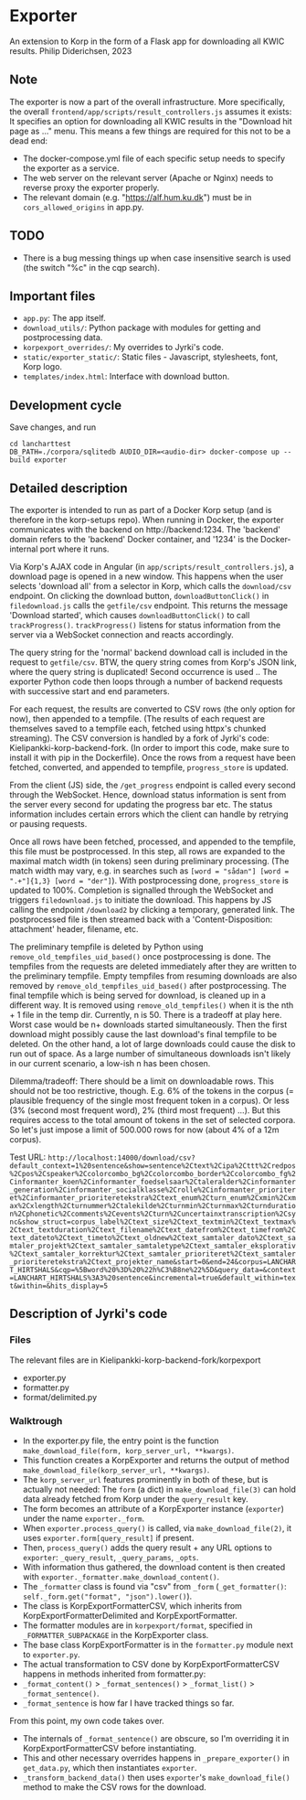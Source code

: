 # Exporter

An extension to Korp in the form of a Flask app for downloading all KWIC results.
Philip Diderichsen, 2023




## Note
The exporter is now a part of the overall infrastructure.
More specifically, the overall `frontend/app/scripts/result_controllers.js` assumes it exists:
It specifies an option for downloading all KWIC results in the "Download hit page as ..." menu.
This means a few things are required for this not to be a dead end:

- The docker-compose.yml file of each specific setup needs to specify the exporter as a service.
- The web server on the relevant server (Apache or Nginx) needs to reverse proxy the exporter properly.
- The relevant domain (e.g. "https://alf.hum.ku.dk") must be in `cors_allowed_origins` in app.py.





## TODO
- There is a bug messing things up when case insensitive search is used (the switch "%c" in the cqp search).




## Important files
- `app.py`: The app itself.
- `download_utils/`: Python package with modules for getting and postprocessing data.
- `korpexport_overrides/`: My overrides to Jyrki's code.
- `static/exporter_static/`: Static files - Javascript, stylesheets, font, Korp logo.
- `templates/index.html`: Interface with download button.




## Development cycle

Save changes, and run

```
cd lancharttest
DB_PATH=./corpora/sqlitedb AUDIO_DIR=<audio-dir> docker-compose up --build exporter
```




## Detailed description

The exporter is intended to run as part of a Docker Korp setup (and is therefore in the korp-setups repo).
When running in Docker, the exporter communicates with the backend on http://backend:1234.
The 'backend' domain refers to the 'backend' Docker container, and '1234' is the Docker-internal port where it runs.

Via Korp's AJAX code in Angular (in `app/scripts/result_controllers.js`), a download page is opened in a new window.
This happens when the user selects 'download all' from a selector in Korp, which calls the `download/csv` endpoint.
On clicking the download button, `downloadButtonClick()` in `filedownload.js` calls the `getfile/csv` endpoint.
This returns the message 'Download started', which causes `downloadButtonClick()` to call `trackProgress()`.
`trackProgress()` listens for status information from the server via a WebSocket connection and reacts accordingly.

The query string for the 'normal' backend download call is included in the request to `getfile/csv`.
BTW, the query string comes from Korp's JSON link, where the query string is duplicated! Second occurrence is used ..
The exporter Python code then loops through a number of backend requests with successive start and end parameters.

For each request, the results are converted to CSV rows (the only option for now), then appended to a tempfile.
(The results of each request are themselves saved to a tempfile each, fetched using httpx's chunked streaming).
The CSV conversion is handled by a fork of Jyrki's code: Kielipankki-korp-backend-fork.
(In order to import this code, make sure to install it with pip in the Dockerfile).
Once the rows from a request have been fetched, converted, and appended to tempfile, `progress_store` is updated.

From the client (JS) side, the `/get_progress` endpoint is called every second through the WebSocket.
Hence, download status information is sent from the server every second for updating the progress bar etc.
The status information includes certain errors which the client can handle by retrying or pausing requests.

Once all rows have been fetched, processed, and appended to the tempfile, this file must be postprocessed.
In this step, all rows are expanded to the maximal match width (in tokens) seen during preliminary processing.
(The match width may vary, e.g. in searches such as `[word = "sådan"] [word = ".+"]{1,3} [word = "der"]`).
With postprocessing done, `progress_store` is updated to 100%.
Completion is signalled through the WebSocket and triggers `filedownload.js` to initiate the download.
This happens by JS calling the endpoint `/download2` by clicking a temporary, generated link.
The postprocessed file is then streamed back with a 'Content-Disposition: attachment' header, filename, etc.

The preliminary tempfile is deleted by Python using `remove_old_tempfiles_uid_based()` once postprocessing is done.
The tempfiles from the requests are deleted immediately after they are written to the preliminary tempfile.
Empty tempfiles from resuming downloads are also removed by `remove_old_tempfiles_uid_based()` after postprocessing.
The final tempfile which is being served for download, is cleaned up in a different way.
It is removed using `remove_old_tempfiles()` when it is the nth + 1 file in the temp dir. Currently, n is 50.
There is a tradeoff at play here. Worst case would be n+ downloads started simultaneously.
Then the first download might possibly cause the last download's final tempfile to be deleted.
On the other hand, a lot of large downloads could cause the disk to run out of space.
As a large number of simultaneous downloads isn't likely in our current scenario, a low-ish n has been chosen.

Dilemma/tradeoff: There should be a limit on downloadable rows. This should not be too restrictive, though.
E.g. 6% of the tokens in the corpus (= plausible frequency of the single most frequent token in a corpus).
Or less (3% (second most frequent word), 2% (third most frequent) ...).
But this requires access to the total amount of tokens in the set of selected corpora.
So let's just impose a limit of 500.000 rows for now (about 4% of a 12m corpus).

Test URL:
`http://localhost:14000/download/csv?default_context=1%20sentence&show=sentence%2Ctext%2Cipa%2Cttt%2Credpos%2Cpos%2Cspeaker%2Ccolorcombo_bg%2Ccolorcombo_border%2Ccolorcombo_fg%2Cinformanter_koen%2Cinformanter_foedselsaar%2Ctaleralder%2Cinformanter_generation%2Cinformanter_socialklasse%2Crolle%2Cinformanter_prioriteret%2Cinformanter_prioriteretekstra%2Ctext_enum%2Cturn_enum%2Cxmin%2Cxmax%2Cxlength%2Cturnummer%2Ctalekilde%2Cturnmin%2Cturnmax%2Cturnduration%2Cphonetic%2Ccomments%2Cevents%2Cturn%2Cuncertainxtranscription%2Csync&show_struct=corpus_label%2Ctext_size%2Ctext_textmin%2Ctext_textmax%2Ctext_textduration%2Ctext_filename%2Ctext_datefrom%2Ctext_timefrom%2Ctext_dateto%2Ctext_timeto%2Ctext_oldnew%2Ctext_samtaler_dato%2Ctext_samtaler_projekt%2Ctext_samtaler_samtaletype%2Ctext_samtaler_eksplorativ%2Ctext_samtaler_korrektur%2Ctext_samtaler_prioriteret%2Ctext_samtaler_prioriteretekstra%2Ctext_projekter_name&start=0&end=24&corpus=LANCHART_HIRTSHALS&cqp=%5Bword%20%3D%20%22h%C3%B8ne%22%5D&query_data=&context=LANCHART_HIRTSHALS%3A3%20sentence&incremental=true&default_within=text&within=&hits_display=5`




## Description of Jyrki's code


### Files

The relevant files are in Kielipankki-korp-backend-fork/korpexport

- exporter.py
- formatter.py
- format/delimited.py


### Walktrough

- In the exporter.py file, the entry point is the function `make_download_file(form, korp_server_url, **kwargs)`.
- This function creates a KorpExporter and returns the output of method `make_download_file(korp_server_url, **kwargs)`.
- The `korp_server_url` features prominently in both of these, but is actually not needed:
The `form` (a dict) in `make_download_file(3)` can hold data already fetched from Korp under the `query_result` key.
- The form becomes an attribute of a KorpExporter instance (`exporter`) under the name `exporter._form`.
- When `exporter.process_query()` is called, via `make_download_file(2)`, it uses `exporter.form[query_result]` if present.
- Then, `process_query()` adds the query result + any URL options to `exporter`: `_query_result`, `_query_params`, `_opts`.
- With information thus gathered, the download content is then created with `exporter._formatter.make_download_content()`.
- The `_formatter` class is found via "csv" from `_form` (`_get_formatter()`: `self._form.get("format", "json").lower()`).
- The class is KorpExportFormatterCSV, which inherits from KorpExportFormatterDelimited and KorpExportFormatter.
- The formatter modules are in `korpexport/format`, specified in `_FORMATTER_SUBPACKAGE` in the KorpExporter class.
- The base class KorpExportFormatter is in the `formatter.py` module next to `exporter.py`.
- The actual transformation to CSV done by KorpExportFormatterCSV happens in methods inherited from formatter.py:
- `_format_content()` > `_format_sentences()` > `_format_list()` > `_format_sentence()`.
- `_format_sentence` is how far I have tracked things so far.

From this point, my own code takes over.

- The internals of `_format_sentence()` are obscure, so I'm overriding it in KorpExportFormatterCSV before instantiating.
- This and other necessary overrides happens in `_prepare_exporter()` in `get_data.py`, which then instantiates `exporter`.
- `_transform_backend_data()` then uses `exporter`'s `make_download_file()` method to make the CSV rows for the download.
